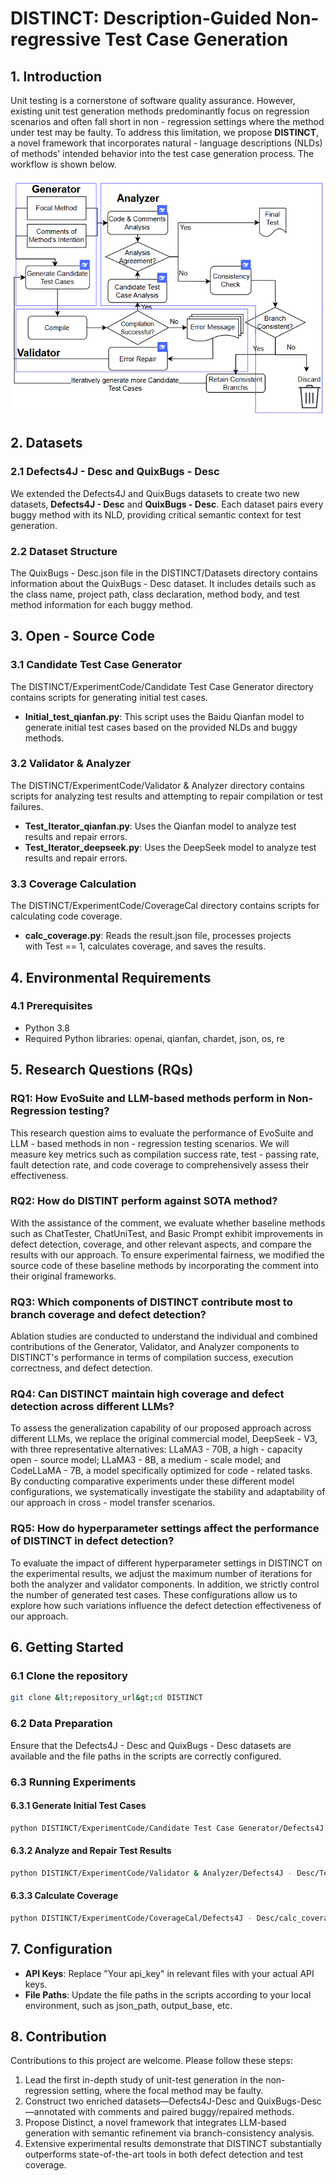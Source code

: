 # **DISTINCT: Description-Guided Non-regressive Test Case Generation**

## **1\. Introduction**

Unit testing is a cornerstone of software quality assurance. However, existing unit test generation methods predominantly focus on regression scenarios and often fall short in non - regression settings where the method under test may be faulty. To address this limitation, we propose ****DISTINCT****, a novel framework that incorporates natural - language descriptions (NLDs) of methods' intended behavior into the test case generation process. The workflow is shown below.

![Framework Overview](img.png)


## **2\. Datasets**

### **2.1 Defects4J - Desc and QuixBugs - Desc**

We extended the Defects4J and QuixBugs datasets to create two new datasets, ****Defects4J - Desc**** and ****QuixBugs - Desc****. Each dataset pairs every buggy method with its NLD, providing critical semantic context for test generation.

### **2.2 Dataset Structure**

The QuixBugs - Desc.json file in the DISTINCT/Datasets directory contains information about the QuixBugs - Desc dataset. It includes details such as the class name, project path, class declaration, method body, and test method information for each buggy method.


## **3\. Open - Source Code**

### **3.1 Candidate Test Case Generator**

The DISTINCT/ExperimentCode/Candidate Test Case Generator directory contains scripts for generating initial test cases.

- ****Initial_test_qianfan.py****: This script uses the Baidu Qianfan model to generate initial test cases based on the provided NLDs and buggy methods.


### **3.2 Validator & Analyzer**

The DISTINCT/ExperimentCode/Validator & Analyzer directory contains scripts for analyzing test results and attempting to repair compilation or test failures.

- ****Test_Iterator_qianfan.py****: Uses the Qianfan model to analyze test results and repair errors.
- ****Test_Iterator_deepseek.py****: Uses the DeepSeek model to analyze test results and repair errors.


### **3.3 Coverage Calculation**

The DISTINCT/ExperimentCode/CoverageCal directory contains scripts for calculating code coverage.

- ****calc_coverage.py****: Reads the result.json file, processes projects with Test == 1, calculates coverage, and saves the results.

## **4\. Environmental Requirements**

### **4.1 Prerequisites**

- Python 3.8
- Required Python libraries: openai, qianfan, chardet, json, os, re


## **5\. Research Questions (RQs)**

### **RQ1: How EvoSuite and LLM-based methods perform in Non-Regression testing?**

This research question aims to evaluate the performance of EvoSuite and LLM - based methods in non - regression testing scenarios. We will measure key metrics such as compilation success rate, test - passing rate, fault detection rate, and code coverage to comprehensively assess their effectiveness.

### **RQ2: How do DISTINT perform against SOTA method?**

With the assistance of the comment, we evaluate whether baseline methods such as ChatTester, ChatUniTest, and Basic Prompt exhibit improvements in defect detection, coverage, and other relevant aspects, and compare the results with our approach. To ensure experimental fairness, we modified the source code of these baseline methods by incorporating the comment into their original frameworks.

### **RQ3: Which components of DISTINCT contribute most to branch coverage and defect detection?**

Ablation studies are conducted to understand the individual and combined contributions of the Generator, Validator, and Analyzer components to DISTINCT's performance in terms of compilation success, execution correctness, and defect detection.

### **RQ4: Can DISTINCT maintain high coverage and defect detection across different LLMs?**

To assess the generalization capability of our proposed approach across different LLMs, we replace the original commercial model, DeepSeek - V3, with three representative alternatives: LLaMA3 - 70B, a high - capacity open - source model; LLaMA3 - 8B, a medium - scale model; and CodeLLaMA - 7B, a model specifically optimized for code - related tasks. By conducting comparative experiments under these different model configurations, we systematically investigate the stability and adaptability of our approach in cross - model transfer scenarios.

### **RQ5: How do hyperparameter settings affect the performance of DISTINCT in defect detection?**

To evaluate the impact of different hyperparameter settings in DISTINCT on the experimental results, we adjust the maximum number of iterations for both the analyzer and validator components. In addition, we strictly control the number of generated test cases. These configurations allow us to explore how such variations influence the defect detection effectiveness of our approach.


## **6\. Getting Started**

### **6.1 Clone the repository**

```bash
git clone &lt;repository_url&gt;cd DISTINCT
```

### **6.2 Data Preparation**

Ensure that the Defects4J - Desc and QuixBugs - Desc datasets are available and the file paths in the scripts are correctly configured.

### **6.3 Running Experiments**

#### **6.3.1 Generate Initial Test Cases**

```bash
python DISTINCT/ExperimentCode/Candidate Test Case Generator/Defects4J - Desc/Initial_test_qianfan.py
```
#### **6.3.2 Analyze and Repair Test Results**

```bash
python DISTINCT/ExperimentCode/Validator & Analyzer/Defects4J - Desc/Test_Iterator_deepseek.py
```
#### **6.3.3 Calculate Coverage**

```bash
python DISTINCT/ExperimentCode/CoverageCal/Defects4J - Desc/calc_coverage.py
```
## **7\. Configuration**

- ****API Keys****: Replace "Your api_key" in relevant files with your actual API keys.
- ****File Paths****: Update the file paths in the scripts according to your local environment, such as json_path, output_base, etc.

## **8\. Contribution**

Contributions to this project are welcome. Please follow these steps:

1.  Lead the first in-depth study of unit-test generation in the non-regression setting, where the focal method may be faulty.
2.  Construct two enriched datasets—Defects4J-Desc and QuixBugs-Desc—annotated with comments and paired buggy/repaired methods.
3.  Propose Distinct, a novel framework that integrates LLM-based generation with semantic refinement via branch-consistency analysis.
4.  Extensive experimental results demonstrate that DISTINCT substantially outperforms state-of-the-art tools in both defect detection and test coverage.
